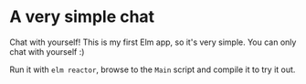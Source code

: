 # A very simple chat
Chat with yourself! This is my first Elm app, so it's very simple. You can only chat with yourself :)

Run it with `elm reactor`, browse to the `Main` script and compile it to try it out.
